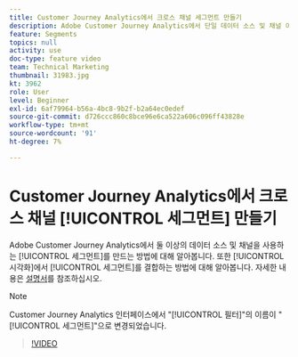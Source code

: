 ```yaml
---
title: Customer Journey Analytics에서 크로스 채널 세그먼트 만들기
description: Adobe Customer Journey Analytics에서 단일 데이터 소스 및 채널 이상을 사용하는 세그먼트를 만드는 방법을 알아봅니다. 또한 시각화에서 세그먼트를 결합하는 방법에 대해 알아봅니다.
feature: Segments
topics: null
activity: use
doc-type: feature video
team: Technical Marketing
thumbnail: 31983.jpg
kt: 3962
role: User
level: Beginner
exl-id: 6af79964-b56a-4bc8-9b2f-b2a64ec0edef
source-git-commit: d726ccc860c8bce96e6ca522a606c096ff43828e
workflow-type: tm+mt
source-wordcount: '91'
ht-degree: 7%

---
```


# Customer Journey Analytics에서 크로스 채널 [!UICONTROL 세그먼트] 만들기

Adobe Customer Journey Analytics에서 둘 이상의 데이터 소스 및 채널을 사용하는 [!UICONTROL 세그먼트]를 만드는 방법에 대해 알아봅니다. 또한 [!UICONTROL 시각화]에서 [!UICONTROL 세그먼트]를 결합하는 방법에 대해 알아봅니다. 자세한 내용은 [설명서](https://experienceleague.adobe.com/ko/docs/analytics-platform/using/cja-components/cja-segments/filters-overview)를 참조하십시오.

>[!NOTE]
>
> Customer Journey Analytics 인터페이스에서 &quot;[!UICONTROL 필터]&quot;의 이름이 &quot;[!UICONTROL 세그먼트]&quot;으로 변경되었습니다.

>[!VIDEO](https://video.tv.adobe.com/v/36112/?quality=12&learn=on&captions=kor)
